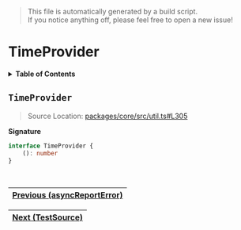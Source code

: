 > This file is automatically generated by a build script.<br>If you notice anything off, please feel free to open a new issue!

# TimeProvider

<details><summary><b>Table of Contents</b></summary>

1. [<code>TimeProvider</code>](#TimeProvider)</details>

## <a name="TimeProvider"></a><code>TimeProvider</code>

> Source Location: [packages\/core\/src\/util.ts#L305](..\/..\/packages\/core\/src\/util.ts#L305)

<b>Signature</b>

```ts
interface TimeProvider {
    (): number
}
```
<br>

| [Previous \(asyncReportError\)](03-asyncReportError.md#readme) |
| --- |

<div align="right">

| [Next \(TestSource\)](..\/08-api-testing\/00-TestSource.md#readme) |
| --- |
</div>
